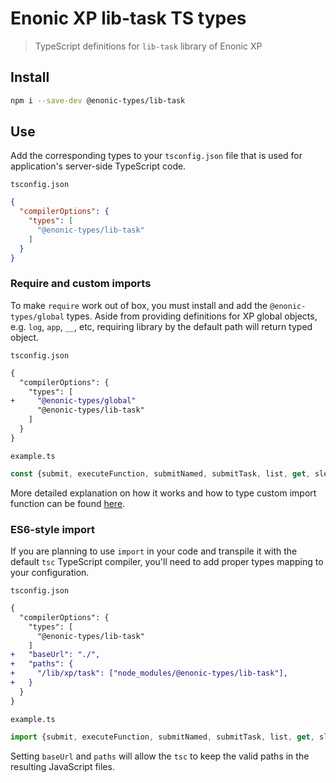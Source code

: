 # Enonic XP lib-task TS types

> TypeScript definitions for `lib-task` library of Enonic XP

## Install

```bash
npm i --save-dev @enonic-types/lib-task
```

## Use

Add the corresponding types to your `tsconfig.json` file that is used for application's server-side TypeScript code.

`tsconfig.json`

```json
{
  "compilerOptions": {
    "types": [
      "@enonic-types/lib-task"
    ]
  }
}
```

### Require and custom imports

To make `require` work out of box, you must install and add the `@enonic-types/global` types. Aside from providing definitions for XP global
objects, e.g. `log`, `app`, `__`, etc, requiring library by the default path will return typed object.

`tsconfig.json`

```diff
{
  "compilerOptions": {
    "types": [
+     "@enonic-types/global"
      "@enonic-types/lib-task"
    ]
  }
}
```

`example.ts`

```ts
const {submit, executeFunction, submitNamed, submitTask, list, get, sleep, progress, isRunning} = require('/lib/xp/task');
```

More detailed explanation on how it works and how to type custom import function can be
found [here](https://github.com/enonic/xp/tree/master/modules/lib/typescript/README.md).

### ES6-style import

If you are planning to use `import` in your code and transpile it with the default `tsc` TypeScript compiler, you'll need to add proper
types mapping to your configuration.

`tsconfig.json`

```diff
{
  "compilerOptions": {
    "types": [
      "@enonic-types/lib-task"
    ]
+   "baseUrl": "./",
+   "paths": {
+     "/lib/xp/task": ["node_modules/@enonic-types/lib-task"],
+   }
  }
}
```

`example.ts`

```ts
import {submit, executeFunction, submitNamed, submitTask, list, get, sleep, progress, isRunning} from '/lib/xp/task';
```

Setting `baseUrl` and `paths` will allow the `tsc` to keep the valid paths in the resulting JavaScript files.
